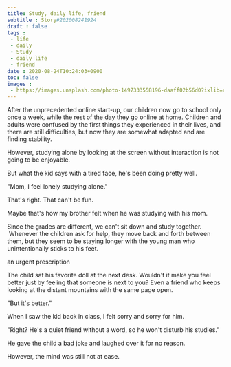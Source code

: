 ```yaml
---
title: Study, daily life, friend
subtitle : Story#202008241924
draft : false
tags :
 - life
 - daily
 - Study
 - daily life
 - friend
date : 2020-08-24T10:24:03+0900
toc: false
images : 
 - https://images.unsplash.com/photo-1497333558196-daaff02b56d0?ixlib=rb-1.2.1&q=80&fm=jpg&crop=entropy&cs=tinysrgb&w=1080&fit=max&ixid=eyJhcHBfaWQiOjE1NTU0OX0
---
```


After the unprecedented online start-up, our children now go to school only once a week, while the rest of the day they go online at home. Children and adults were confused by the first things they experienced in their lives, and there are still difficulties, but now they are somewhat adapted and are finding stability.  

However, studying alone by looking at the screen without interaction is not going to be enjoyable.  

But what the kid says with a tired face, he's been doing pretty well.  

"Mom, I feel lonely studying alone."  

That's right. That can't be fun.  

Maybe that's how my brother felt when he was studying with his mom.  

Since the grades are different, we can't sit down and study together.  Whenever the children ask for help, they move back and forth between them, but they seem to be staying longer with the young man who unintentionally sticks to his feet.  

an urgent prescription  

The child sat his favorite doll at the next desk. Wouldn't it make you feel better just by feeling that someone is next to you? Even a friend who keeps looking at the distant mountains with the same page open.  

"But it's better."  

When I saw the kid back in class, I felt sorry and sorry for him.  

"Right? He's a quiet friend without a word, so he won't disturb his studies."  

He gave the child a bad joke and laughed over it for no reason.  

However, the mind was still not at ease.  

